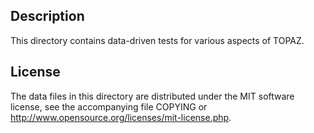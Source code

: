 Description
------------

This directory contains data-driven tests for various aspects of TOPAZ.

License
--------

The data files in this directory are distributed under the MIT software
license, see the accompanying file COPYING or
http://www.opensource.org/licenses/mit-license.php.

